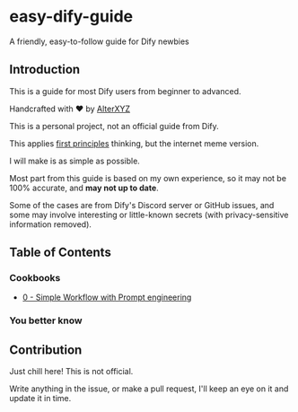 # easy-dify-guide

A friendly, easy-to-follow guide for Dify newbies

## Introduction

This is a guide for most Dify users from beginner to advanced.

Handcrafted with ❤️ by [AlterXYZ](https://github.com/alterxyz/easy-dify-guide)

This is a personal project, not an official guide from Dify.

This applies [first principles](https://en.wikipedia.org/wiki/First_principle) thinking, but the internet meme version.

I will make is as simple as possible.

Most part from this guide is based on my own experience, so it may not be 100% accurate, and **may not up to date**.

Some of the cases are from Dify's Discord server or GitHub issues, and some may involve interesting or little-known secrets (with privacy-sensitive information removed).

## Table of Contents

### Cookbooks

- [0 - Simple Workflow with Prompt engineering](en/0-simple-workflow-with-prompt.md)

### You better know

## Contribution

Just chill here! This is not official.

Write anything in the issue, or make a pull request, I'll keep an eye on it and update it in time.
